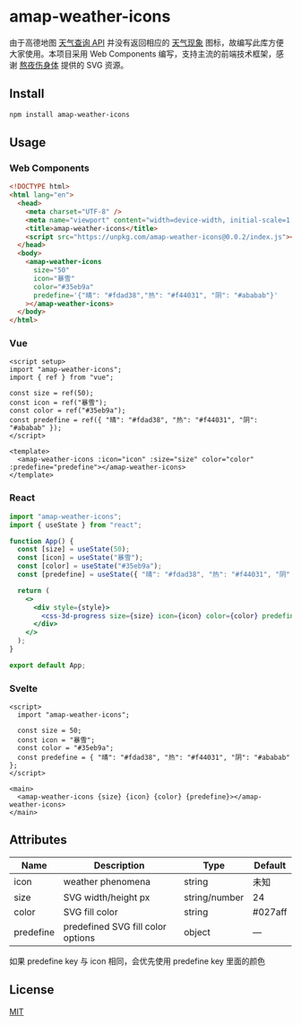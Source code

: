 # amap-weather-icons

由于高德地图 [天气查询 API](https://lbs.amap.com/api/webservice/guide/api/weatherinfo/#t1) 并没有返回相应的 [天气现象](https://lbs.amap.com/api/webservice/guide/tools/weather-code) 图标，故编写此库方便大家使用。本项目采用 Web Components 编写，支持主流的前端技术框架，感谢 [熬夜伤身体](https://www.figma.com/community/file/951406898106793162) 提供的 SVG 资源。

## Install

```bash
npm install amap-weather-icons
```

## Usage

### Web Components

```html
<!DOCTYPE html>
<html lang="en">
  <head>
    <meta charset="UTF-8" />
    <meta name="viewport" content="width=device-width, initial-scale=1.0" />
    <title>amap-weather-icons</title>
    <script src="https://unpkg.com/amap-weather-icons@0.0.2/index.js"></script>
  </head>
  <body>
    <amap-weather-icons
      size="50"
      icon="暴雪"
      color="#35eb9a"
      predefine='{"晴": "#fdad38","热": "#f44031", "阴": "#ababab"}'
    ></amap-weather-icons>
  </body>
</html>

```

### Vue

```vue
<script setup>
import "amap-weather-icons";
import { ref } from "vue";

const size = ref(50);
const icon = ref("暴雪");
const color = ref("#35eb9a");
const predefine = ref({ "晴": "#fdad38", "热": "#f44031", "阴": "#ababab" });
</script>

<template>
  <amap-weather-icons :icon="icon" :size="size" color="color" :predefine="predefine"></amap-weather-icons>
</template>
```

### React

```jsx
import "amap-weather-icons";
import { useState } from "react";

function App() {
  const [size] = useState(50);
  const [icon] = useState("暴雪");
  const [color] = useState("#35eb9a");
  const [predefine] = useState({ "晴": "#fdad38", "热": "#f44031", "阴": "#ababab" });

  return (
    <>
      <div style={style}>
        <css-3d-progress size={size} icon={icon} color={color} predefine={predefine}></css-3d-progress>
      </div>
    </>
  );
}

export default App;
```

### Svelte

```svelte
<script>
  import "amap-weather-icons";

  const size = 50;
  const icon = "暴雪";
  const color = "#35eb9a";
  const predefine = { "晴": "#fdad38", "热": "#f44031", "阴": "#ababab" };
</script>

<main>
  <amap-weather-icons {size} {icon} {color} {predefine}></amap-weather-icons>
</main>
```

## Attributes

| Name      | Description                       | Type          | Default  |
| --------- | --------------------------------- | ------------- | -------- |
| icon      | weather phenomena                 | string        | 未知     |
| size      | SVG width/height px               | string/number | 24       |
| color     | SVG fill color                    | string        | \#027aff |
| predefine | predefined SVG fill color options | object        | —        |

如果 predefine key 与 icon 相同，会优先使用 predefine key 里面的颜色

## License

[MIT](LICENSE)
